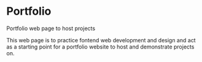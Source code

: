 # Portfolio
Portfolio web page to host projects

This web page is to practice fontend web development and design and act as a starting point for a portfolio website to host and demonstrate projects on.
